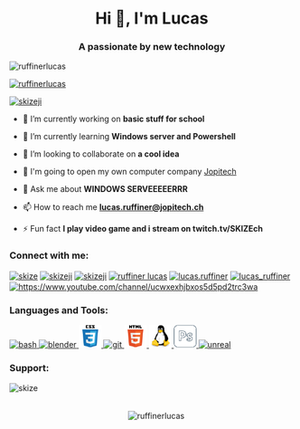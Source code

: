 <h1 align="center">Hi 👋, I'm Lucas</h1>
<h3 align="center">A passionate by new technology</h3>

<p align="left"> <img src="https://komarev.com/ghpvc/?username=ruffinerlucas&label=Profile%20views&color=0e75b6&style=flat" alt="ruffinerlucas" /> </p>

<p align="left"> <a href="https://github.com/ryo-ma/github-profile-trophy"><img src="https://github-profile-trophy.vercel.app/?username=ruffinerlucas" alt="ruffinerlucas" /></a> </p>

<p align="left"> <a href="https://twitter.com/skizeji" target="blank"><img src="https://img.shields.io/twitter/follow/skizeji?logo=twitter&style=for-the-badge" alt="skizeji" /></a> </p>

- 🔭 I’m currently working on **basic stuff for school**

- 🌱 I’m currently learning **Windows server and Powershell**

- 👯 I’m looking to collaborate on **a cool idea**

- 🤝 I'm going to open my own computer company [Jopitech](jopitech.ch)

- 💬 Ask me about **WINDOWS SERVEEEEERRR**

- 📫 How to reach me **lucas.ruffiner@jopitech.ch**

- ⚡ Fun fact **I play video game and i stream on twitch.tv/SKIZEch**

<h3 align="left">Connect with me:</h3>
<p align="left">
<a href="https://codepen.io/skize" target="blank"><img align="center" src="https://raw.githubusercontent.com/rahuldkjain/github-profile-readme-generator/neutral-icons/src/images/icons/Social/codepen.svg" alt="skize" height="30" width="40" /></a>
<a href="https://dev.to/skizeji" target="blank"><img align="center" src="https://cdn.jsdelivr.net/npm/simple-icons@3.0.1/icons/dev-dot-to.svg" alt="skizeji" height="30" width="40" /></a>
<a href="https://twitter.com/skizeji" target="blank"><img align="center" src="https://raw.githubusercontent.com/rahuldkjain/github-profile-readme-generator/neutral-icons/src/images/icons/Social/twitter.svg" alt="skizeji" height="30" width="40" /></a>
<a href="https://linkedin.com/in/ruffiner lucas" target="blank"><img align="center" src="https://raw.githubusercontent.com/rahuldkjain/github-profile-readme-generator/neutral-icons/src/images/icons/Social/linked-in-alt.svg" alt="ruffiner lucas" height="30" width="40" /></a>
<a href="https://codesandbox.com/lucas.ruffiner" target="blank"><img align="center" src="https://cdn.jsdelivr.net/npm/simple-icons@3.0.1/icons/codesandbox.svg" alt="lucas.ruffiner" height="30" width="40" /></a>
<a href="https://instagram.com/lucas_ruffiner" target="blank"><img align="center" src="https://raw.githubusercontent.com/rahuldkjain/github-profile-readme-generator/neutral-icons/src/images/icons/Social/instagram.svg" alt="lucas_ruffiner" height="30" width="40" /></a>
<a href="https://www.youtube.com/c/https://www.youtube.com/channel/ucwxexhjbxos5d5pd2trc3wa" target="blank"><img align="center" src="https://raw.githubusercontent.com/rahuldkjain/github-profile-readme-generator/neutral-icons/src/images/icons/Social/youtube.svg" alt="https://www.youtube.com/channel/ucwxexhjbxos5d5pd2trc3wa" height="30" width="40" /></a>
</p>

<h3 align="left">Languages and Tools:</h3>
<p align="left"> <a href="https://www.gnu.org/software/bash/" target="_blank"> <img src="https://www.vectorlogo.zone/logos/gnu_bash/gnu_bash-icon.svg" alt="bash" width="40" height="40"/> </a> <a href="https://www.blender.org/" target="_blank"> <img src="https://download.blender.org/branding/community/blender_community_badge_white.svg" alt="blender" width="40" height="40"/> </a> <a href="https://www.w3schools.com/css/" target="_blank"> <img src="https://raw.githubusercontent.com/devicons/devicon/master/icons/css3/css3-original-wordmark.svg" alt="css3" width="40" height="40"/> </a> <a href="https://git-scm.com/" target="_blank"> <img src="https://www.vectorlogo.zone/logos/git-scm/git-scm-icon.svg" alt="git" width="40" height="40"/> </a> <a href="https://www.w3.org/html/" target="_blank"> <img src="https://raw.githubusercontent.com/devicons/devicon/master/icons/html5/html5-original-wordmark.svg" alt="html5" width="40" height="40"/> </a> <a href="https://www.linux.org/" target="_blank"> <img src="https://raw.githubusercontent.com/devicons/devicon/master/icons/linux/linux-original.svg" alt="linux" width="40" height="40"/> </a> <a href="https://www.photoshop.com/en" target="_blank"> <img src="https://raw.githubusercontent.com/devicons/devicon/master/icons/photoshop/photoshop-line.svg" alt="photoshop" width="40" height="40"/> </a> <a href="https://unrealengine.com/" target="_blank"> <img src="https://raw.githubusercontent.com/kenangundogan/fontisto/036b7eca71aab1bef8e6a0518f7329f13ed62f6b/icons/svg/brand/unreal-engine.svg" alt="unreal" width="40" height="40"/> </a> </p>

<h3 align="left">Support:</h3>
<p><a href="https://www.buymeacoffee.com/skizu"> <img align="left" src="https://cdn.buymeacoffee.com/buttons/v2/default-yellow.png" height="50" width="210" alt="skize" /></a></p><br><br>

<p><img align="center" src="https://github-readme-streak-stats.herokuapp.com/?user=ruffinerlucas&" alt="ruffinerlucas" /></p>
